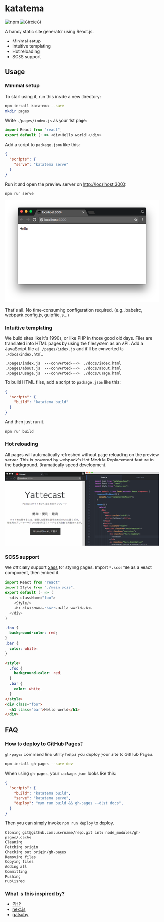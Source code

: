 # katatema

[![npm](https://img.shields.io/npm/v/katatema.svg)](https://www.npmjs.com/package/katatema)
[![CircleCI](https://img.shields.io/circleci/project/github/r7kamura/katatema.svg)](https://circleci.com/gh/r7kamura/katatema)

A handy static site generator using React.js.

- Minimal setup
- Intuitive templating
- Hot reloading
- SCSS support

## Usage

### Minimal setup

To start using it, run this inside a new directory:

```bash
npm install katatema --save
mkdir pages
```

Write `./pages/index.js` as your 1st page:

```javascript
import React from "react";
export default () => <div>Hello world!</div>
```

Add a script to `package.json` like this:

```json
{
  "scripts": {
    "serve": "katatema serve"
  }
}
```

Run it and open the preview server on [http://localhost:3000](http://localhost:3000):

```bash
npm run serve
```

![image](/images/screenshot-serve.png)

That's all. No time-consuming configuration required. (e.g. .babelrc, webpack.config.js, gulpfile.js...)

### Intuitive templating

We build sites like it's 1990s, or like PHP in those good old days.
Files are translated into HTML pages by using the filesystem as an API.
Add a JavaScript file at `./pages/index.js` and it'll be converted to `./docs/index.html`.

```
./pages/index.js  ---converted--->  ./docs/index.html
./pages/about.js  ---converted--->  ./docs/about.html
./pages/usage.js  ---converted--->  ./docs/usage.html
```

To build HTML files, add a script to `package.json` like this:

```json
{
  "scripts": {
    "build": "katatema build"
  }
}
```

And then just run it.

```bash
npm run build
```

### Hot reloading

All pages will automatically refreshed without page reloading on the preview server.
This is powered by webpack's Hot Module Replacement feature in the background.
Dramatically speed development.

![demo](/images/demo.gif)

### SCSS support

We officially support [Sass](http://sass-lang.com/) for styling pages.
Import `*.scss` file as a React component, then embed it.

```javascript
import React from "react";
import Style from "./main.scss";
export default () => (
  <div className="foo">
    <Style/>
    <h1 className="bar">Hello world</h1>
  </div>
)
```

```scss
.foo {
  background-color: red;
}
.bar {
  color: white;
}
```

```html
<style>
  .foo {
    background-color: red;
  }
  .bar {
    color: white;
  }
</style>
<div class="foo">
  <h1 class="bar">Hello world</h1>
</div>
```

## FAQ

### How to deploy to GitHub Pages?

`gh-pages` command line utility helps you deploy your site to GitHub Pages.

```bash
npm install gh-pages --save-dev
```

When using `gh-pages`, your `package.json` looks like this:

```json
{
  "scripts": {
    "build": "katatema build",
    "serve": "katatema serve",
    "deploy": "npm run build && gh-pages --dist docs",
  }
}
```

Then you can simply invoke `npm run deploy` to deploy.

```
Cloning git@github.com:username/repo.git into node_modules/gh-pages/.cache
Cleaning
Fetching origin
Checking out origin/gh-pages
Removing files
Copying files
Adding all
Committing
Pushing
Published
```

### What is this inspired by?

- [PHP](https://github.com/php/php-src)
- [next.js](https://github.com/zeit/next.js)
- [gatsuby](https://github.com/gatsbyjs/gatsby)
